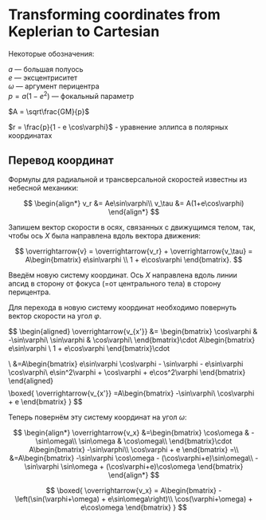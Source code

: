 # Transforming coordinates from Keplerian to Cartesian

Некоторые обозначения:

$a$ — большая полуось\
$e$ — эксцентриситет\
$\omega$ — аргумент перицентра\
$p = a(1-e^2)$ — фокальный параметр

$A = \sqrt\frac{GM}{p}$

$r = \frac{p}{1 - e \cos\varphi}$ - уравнение эллипса в полярных координатах

<!-- Полная скорость на эллипсе (aka "интеграл энергии"):
$$v = \sqrt{\frac{2}{}}$$ -->

## Перевод координат

Формулы для радиальной и трансверсальной скоростей известны из небесной механики:

$$
\begin{align*}
 v_r &= Ae\sin\varphi\\
 v_\tau &= A(1+e\cos\varphi)
\end{align*}
$$

Запишем вектор скорости в осях, связанных с движущимся телом, так, чтобы ось $X$ была направлена вдоль вектора движения:

$$
\overrightarrow{v} = \overrightarrow{v_r} + \overrightarrow{v_\tau}
= A\begin{bmatrix}
e\sin\varphi \\
1 + e\cos\varphi
\end{bmatrix}.
$$

Введём новую систему координат. Ось $X$ направлена вдоль линии апсид в сторону от фокуса (=от центрального тела) в сторону перицентра.

Для перехода в новую систему координат необходимо повернуть вектор скорости на угол $\varphi$.

$$
\begin{aligned}
\overrightarrow{v_{x'}}
&=
\begin{bmatrix}
 \cos\varphi & -\sin\varphi\\
 \sin\varphi & \cos\varphi\\
\end{bmatrix}\cdot
A\begin{bmatrix}
e\sin\varphi \\
1 + e\cos\varphi
\end{bmatrix}\cdot

\\
&=A\begin{bmatrix}
e\sin\varphi \cos\varphi - \sin\varphi - e\sin\varphi \cos\varphi\\
e\sin^2\varphi + \cos\varphi + e\cos^2\varphi
\end{bmatrix}
\end{aligned}
$$
$$
\boxed{
\overrightarrow{v_{x'}}
=A\begin{bmatrix}
 -\sin\varphi\\
 \cos\varphi + e
\end{bmatrix}
}
$$

Теперь повернём эту систему координат на угол $\omega$:

$$
\begin{align*}
\overrightarrow{v_x}
&=\begin{bmatrix}
 \cos\omega & -\sin\omega\\
 \sin\omega & \cos\omega\\
\end{bmatrix}\cdot
A\begin{bmatrix}
 -\sin\varphi\\
 \cos\varphi + e
\end{bmatrix} =\\
&=A\begin{bmatrix}
	-\sin\varphi \cos\omega - (\cos\varphi+e)\sin\omega\\
	-\sin\varphi \sin\omega + (\cos\varphi+e)\cos\omega
\end{bmatrix}
\end{align*}
$$

$$
\boxed{
\overrightarrow{v_x} = A\begin{bmatrix}
	-\left(\sin(\varphi+\omega) + e\sin\omega\right)\\
	\cos(\varphi+\omega) + e\cos\omega
\end{bmatrix}
}
$$
